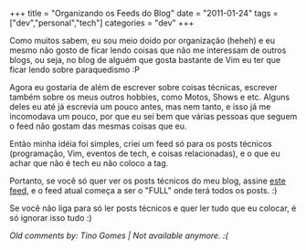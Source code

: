 +++
title = "Organizando os Feeds do Blog"
date = "2011-01-24"
tags = ["dev","personal","tech"]
categories = "dev"
+++

Como muitos sabem, eu sou meio doido por organização (heheh) e eu
mesmo não gosto de ficar lendo coisas que não me interessam de outros
blogs, ou seja, no blog de alguém que gosta bastante de Vim eu ter que
ficar lendo sobre paraquedismo :P

Agora eu gostaria de além de escrever sobre coisas técnicas, escrever
também sobre os meus outros hobbies, como Motos, Shows e etc.  Alguns
deles eu até já escrevia um pouco antes, mas nem tanto, e isso já me
incomodava um pouco, por que eu sei bem que várias pessoas que seguem
o feed não gostam das mesmas coisas que eu.

Então minha idéia foi simples, criei um feed só para os posts técnicos
(programação, Vim, eventos de tech, e coisas relacionadas), e o que eu
achar que não é tech eu não coloco a tag.

Portanto, se você só quer ver os posts técnicos do meu blog, assine
[este feed](http://feeds.feedburner.com/PotHixTech ""), e o feed atual
começa a ser o "FULL" onde terá todos os posts. :)

Se você não liga para só ler posts técnicos e quer ler tudo que eu
colocar, é só ignorar isso tudo :)



_Old comments by: Tino Gomes | Not available anymore. :(_
